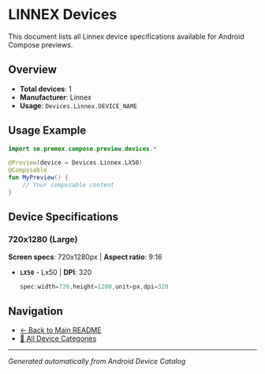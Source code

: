 # LINNEX Devices

This document lists all Linnex device specifications available for Android Compose previews.

## Overview

- **Total devices**: 1
- **Manufacturer**: Linnex
- **Usage**: `Devices.Linnex.DEVICE_NAME`

## Usage Example

```kotlin
import se.premex.compose.preview.devices.*

@Preview(device = Devices.Linnex.LX50)
@Composable
fun MyPreview() {
    // Your composable content
}
```

## Device Specifications

### 720x1280 (Large)

**Screen specs**: 720x1280px | **Aspect ratio**: 9:16

- **`LX50`** - Lx50 | **DPI**: 320
  ```kotlin
  spec:width=720,height=1280,unit=px,dpi=320
  ```

## Navigation

- [← Back to Main README](../../README.md)
- [📱 All Device Categories](../README.md)

---
*Generated automatically from Android Device Catalog*
